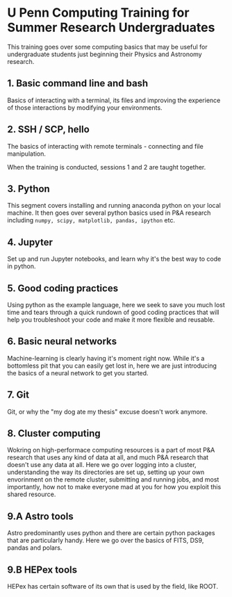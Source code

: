 # U Penn Computing Training for Summer Research Undergraduates 

This training goes over some computing basics that may be useful for undergraduate students just beginning their Physics and Astronomy research. 

## 1. Basic command line and bash 
Basics of interacting with a terminal, its files and improving the experience of those interactions by modifying your environments. 

## 2. SSH / SCP, hello 
The basics of interacting with remote terminals - connecting and file manipulation. 

When the training is conducted, sessions 1 and 2 are taught together. 

## 3. Python
This segment covers installing and running anaconda python on your local machine. 
It then goes over several python basics used in P&A research including `numpy, scipy, matplotlib, pandas, ipython` etc. 

## 4. Jupyter 
Set up and run Jupyter notebooks, and learn why it's the best way to code in python. 

## 5. Good coding practices 
Using python as the example language, here we seek to save you much lost time and tears through a quick rundown of good coding practices that will help you troubleshoot your code and make it more flexible and reusable. 

## 6. Basic neural networks 
Machine-learning is clearly having it's moment right now. While it's a bottomless pit that you can easily get lost in, here we are just introducing the basics of a neural network to get you started. 

## 7. Git 
Git, or why the "my dog ate my thesis" excuse doesn't work anymore. 

## 8. Cluster computing 
Wokring on high-performace computing resources is a part of most P&A research that uses any kind of data at all, and much P&A research that doesn't use any data at all. 
Here we go over logging into a cluster, understanding the way its directories are set up, setting up your own envorinment on the remote cluster, submitting and running jobs, and most importantly, how not to make everyone mad at you for how you exploit this shared resource. 

## 9.A Astro tools
Astro predominantly uses python and there are certain python packages that are particularly handy. Here we go over the basics of FITS, DS9, pandas and polars. 

## 9.B HEPex tools 
HEPex has certain software of its own that is used by the field, like ROOT. 
